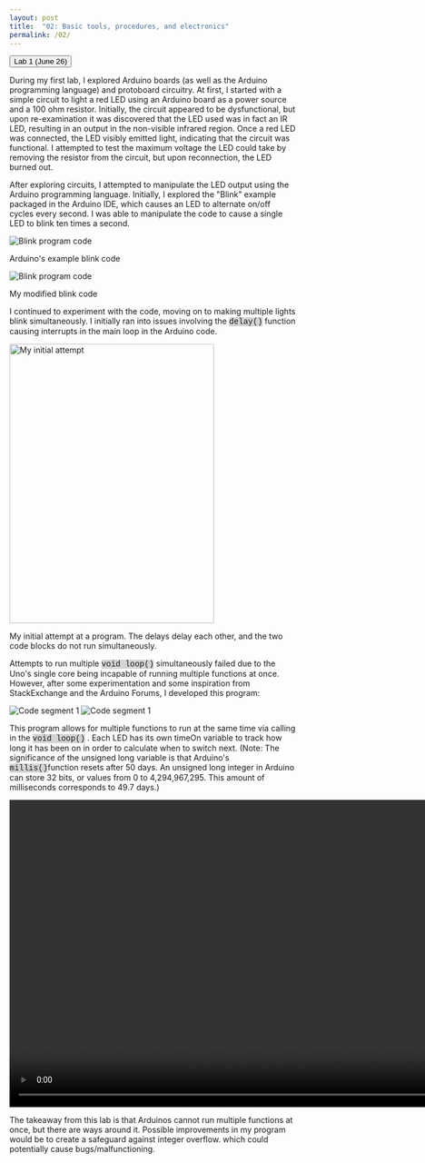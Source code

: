 ```yaml
---
layout: post
title:  "02: Basic tools, procedures, and electronics"
permalink: /02/
---
```


<button class="collapsible">Lab 1 (June 26)</button>
<div markdown="1" class="collapsible_content">

During my first lab, I explored Arduino boards (as well as the Arduino programming language) and protoboard circuitry. At first, I started with a simple circuit to light a red LED using an Arduino board as a power source and a 100 ohm resistor. Initially, the circuit appeared to be dysfunctional, but upon re-examination it was discovered that the LED used was in fact an IR LED, resulting in an output in the non-visible infrared region. Once a red LED was connected, the LED visibly emitted light, indicating that the circuit was functional. I attempted to test the maximum voltage the LED could take by removing the resistor from the circuit, but upon reconnection, the LED burned out.

After exploring circuits, I attempted to manipulate the LED output using the Arduino programming language. Initially, I explored the "Blink" example packaged in the Arduino IDE, which causes an LED to alternate on/off cycles every second. I was able to manipulate the code to cause a single LED to blink ten times a second.

<img src="blink_arduino.png" alt="Blink program code">

Arduino's example blink code

<img src="ten_blink.png" alt="Blink program code">

My modified blink code

I continued to experiment with the code, moving on to making multiple lights blink simultaneously. I initially ran into issues involving the
<span markdown="1" style="background-color: lightgray; font-family:Courier New;">delay()</span>
function causing interrupts in the main loop in the Arduino code.

<img src="multiblink_one.png" alt="My initial attempt" style="height:492px; width:360px;">

My initial attempt at a program. The delays delay each other, and the two code blocks do not run simultaneously.

Attempts to run multiple
<span markdown="1" style="background-color: lightgray; font-family:Courier New;">void loop()</span>
simultaneously failed due to the Uno's single core being incapable of running multiple functions at once. However, after some experimentation and some inspiration from StackExchange and the Arduino Forums, I developed this program:

<img src="multiblink_one_s.png" alt="Code segment 1">
<img src="multiblink_two_s.png" alt="Code segment 1">

This program allows for multiple functions to run at the same time via calling in the
<span markdown="1" style="background-color: lightgray; font-family:Courier New;">void loop()</span>
. Each LED has its own timeOn variable to track how long it has been on in order to calculate when to switch next. (Note: The significance of the unsigned long variable is that Arduino's
<span markdown="1" style="background-color: lightgray; font-family:Courier New;">millis()</span>function resets after 50 days. An unsigned long integer in Arduino can store 32 bits, or values from 0 to 4,294,967,295. This amount of milliseconds corresponds to 49.7 days.)

<video width="955" height="541" controls>
	<source src="BLINK.MOV" type="video/mp4">
</video>

The takeaway from this lab is that Arduinos cannot run multiple functions at once, but there are ways around it. Possible improvements in my program would be to create a safeguard against integer overflow. which could potentially cause bugs/malfunctioning.

</div>

<script>

var coll = document.getElementsByClassName("collapsible");
var i;

for (i = 0; i < coll.length; i++) {
  coll[i].addEventListener("click", function() {
    this.classList.toggle("active");
    var content = this.nextElementSibling;
    if (content.style.display === "block") {
      content.style.display = "none";
    } else {
      content.style.display = "block";
    }
  });
}

</script>

